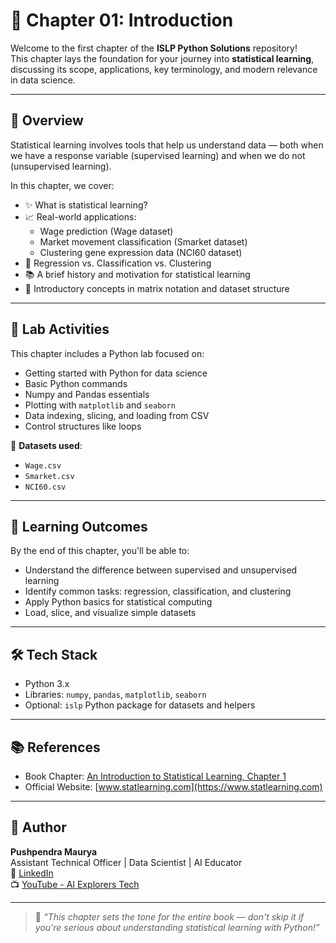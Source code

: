 # 📘 Chapter 01: Introduction

Welcome to the first chapter of the **ISLP Python Solutions** repository!  
This chapter lays the foundation for your journey into **statistical learning**, discussing its scope, applications, key terminology, and modern relevance in data science.

---

## 📖 Overview

Statistical learning involves tools that help us understand data — both when we have a response variable (supervised learning) and when we do not (unsupervised learning).

In this chapter, we cover:

- ✨ What is statistical learning?
- 📈 Real-world applications:
  - Wage prediction (Wage dataset)
  - Market movement classification (Smarket dataset)
  - Clustering gene expression data (NCI60 dataset)
- 🧠 Regression vs. Classification vs. Clustering
- 📚 A brief history and motivation for statistical learning
- 🧮 Introductory concepts in matrix notation and dataset structure

---

## 🧪 Lab Activities

This chapter includes a Python lab focused on:

- Getting started with Python for data science
- Basic Python commands
- Numpy and Pandas essentials
- Plotting with `matplotlib` and `seaborn`
- Data indexing, slicing, and loading from CSV
- Control structures like loops

🔗 **Datasets used**:  
- `Wage.csv`  
- `Smarket.csv`  
- `NCI60.csv`

---

## 🚀 Learning Outcomes

By the end of this chapter, you'll be able to:

- Understand the difference between supervised and unsupervised learning
- Identify common tasks: regression, classification, and clustering
- Apply Python basics for statistical computing
- Load, slice, and visualize simple datasets

---

## 🛠️ Tech Stack

- Python 3.x
- Libraries: `numpy`, `pandas`, `matplotlib`, `seaborn`
- Optional: `islp` Python package for datasets and helpers

---

## 📚 References

- Book Chapter: [An Introduction to Statistical Learning, Chapter 1](https://doi.org/10.1007/978-3-031-38747-0_1)
- Official Website: [www.statlearning.com](https://www.statlearning.com)

---

## 🙌 Author

**Pushpendra Maurya**  
Assistant Technical Officer | Data Scientist | AI Educator  
🔗 [LinkedIn](https://www.linkedin.com/in/pushpendra-maurya-b1abba246)  
📺 [YouTube - AI Explorers Tech](https://www.youtube.com/@AIExplorer143)

---

> 🧠 *“This chapter sets the tone for the entire book — don't skip it if you're serious about understanding statistical learning with Python!”*
